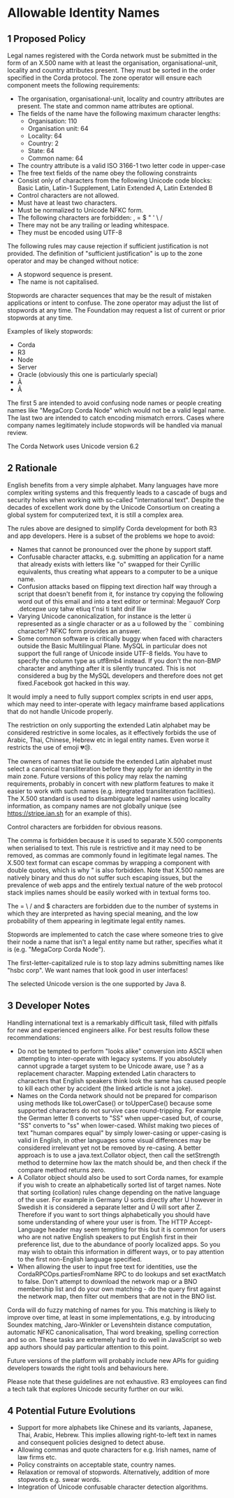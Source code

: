 # Allowable Identity Names

## 1 Proposed Policy

Legal names registered with the Corda network must be submitted in the form of an X.500 name with at least the 
organisation, organisational-unit, locality and country attributes present. They must be sorted in the order specified in the Corda protocol. 
The zone operator will ensure each component meets the following requirements:

* The organisation, organisational-unit, locality and country attributes are present. The state and common name attributes 
are optional.
* The fields of the name have the following maximum character lengths:
    * Organisation: 110
    * Organisation unit: 64
    * Locality: 64
    * Country: 2
    * State: 64
    * Common name: 64
* The country attribute is a valid ISO 3166-1 two letter code in upper-case
* The free text fields of the name obey the following constraints
* Consist only of characters from the following Unicode code blocks: Basic Latin, Latin-1 Supplement, Latin Extended A, 
Latin Extended B
* Control characters are not allowed.
* Must have at least two characters.
* Must be normalized to Unicode NFKC form.
* The following characters are forbidden:  , = $ " ' \ /
* There may not be any trailing or leading whitespace.
* They must be encoded using UTF-8

The following rules may cause rejection if sufficient justification is not provided. The definition of "sufficient 
justification" is up to the zone operator and may be changed without notice:

* A stopword sequence is present.
* The name is not capitalised.

Stopwords are character sequences that may be the result of mistaken applications or intent to confuse. The zone 
operator may adjust the list of stopwords at any time. The Foundation may request a list of current or prior 
stopwords at any time.

Examples of likely stopwords:
* Corda
* R3
* Node
* Server
* Oracle (obviously this one is particularly special)
* Ã
* Â

The first 5 are intended to avoid confusing node names or people creating names like "MegaCorp Corda Node" which would 
not be a valid legal name. The last two are intended to catch encoding mismatch errors. Cases where company names 
legitimately include stopwords will be handled via manual review.

The Corda Network uses Unicode version 6.2

## 2 Rationale

English benefits from a very simple alphabet. Many languages have more complex writing systems and this frequently 
leads to a cascade of bugs and security holes when working with so-called "international text". Despite the decades of 
excellent work done by the Unicode Consortium on creating a global system for computerized text, it is still a complex 
area.

The rules above are designed to simplify Corda development for both R3 and app developers. Here is a subset of the 
problems we hope to avoid:

* Names that cannot be pronounced over the phone by support staff.
* Confusable character attacks, e.g. submitting an application for a name that already exists with letters like "o" 
swapped for their Cyrillic equivalents, thus creating what appears to a computer to be a unique name.
* Confusion attacks based on flipping text direction half way through a script that doesn't benefit from it, for 
instance try copying the following word out of this email and into a text editor or terminal:  Mega‮proC‏
You will find that it isn't quite what you expected.
* Varying Unicode canonicalization, for instance is the letter ü represented as a single character or as a u followed 
by the ¨ combining character? NFKC form provides an answer.
* Some common software is critically buggy when faced with characters outside the Basic Multilingual Plane. MySQL in 
particular does not support the full range of Unicode inside UTF-8 fields. You have to specify the column type as 
utf8mb4 instead. If you don't the non-BMP character and anything after it is silently truncated. This is not considered 
a bug by the MySQL developers and therefore does not get fixed.Facebook got hacked in this way.

It would imply a need to fully support complex scripts in end user apps, which may need to inter-operate with legacy mainframe 
based applications that do not handle Unicode properly.

The restriction on only supporting the extended Latin alphabet may be considered restrictive in some locales, as it 
effectively forbids the use of Arabic, Thai, Chinese, Hebrew etc in legal entity names. Even worse it restricts the use 
of emoji 💔😢.

The owners of names that lie outside the extended Latin alphabet must select a canonical transliteration before they 
apply for an identity in the main zone. Future versions of this policy may relax the naming requirements, probably in 
concert with new platform features to make it easier to work with such names (e.g. integrated transliteration facilities).
The X.500 standard is used to disambiguate legal names using locality information, as company names are not globally 
unique (see https://stripe.ian.sh for an example of this).

Control characters are forbidden for obvious reasons.

The comma is forbidden because it is used to separate X.500 components when serialised to text. This rule is restrictive 
and it may need to be removed, as commas are commonly found in legitimate legal names. The X.500 text format can escape 
commas by wrapping a component with double quotes, which is why " is also forbidden. Note that X.500 names are natively 
binary and thus do not suffer such escaping issues, but the prevalence of web apps and the entirely textual nature of 
the web protocol stack implies names should be easily worked with in textual forms too.

The = \ / and $ characters are forbidden due to the number of systems in which they are interpreted as having special 
meaning, and the low probability of them appearing in legitimate legal entity names.

Stopwords are implemented to catch the case where someone tries to give their node a name that isn't a legal entity name 
but rather, specifies what it is (e.g. "MegaCorp Corda Node"). 

The first-letter-capitalized rule is to stop lazy admins submitting names like "hsbc corp". We want names that look 
good in user interfaces!

The selected Unicode version is the one supported by Java 8.

## 3 Developer Notes

Handling international text is a remarkably difficult task, filled with pitfalls for new and experienced engineers 
alike. For best results follow these recommendations:
* Do not be tempted to perform "looks alike" conversion into ASCII when attempting to inter-operate with legacy systems. If you 
absolutely cannot upgrade a target system to be Unicode aware, use ? as a replacement character. Mapping extended 
Latin characters to characters that English speakers think look the same has caused people to kill each other by 
accident (the linked article is not a joke).
* Names on the Corda network should not be prepared for comparison using methods like toLowerCase() or toUpperCase() 
because some supported characters do not survive case round-tripping. For example the German letter ß converts to "SS" 
when upper-cased but, of course, "SS" converts to "ss" when lower-cased. Whilst making two pieces of text "human compares 
equal" by simply lower-casing or upper-casing is valid in English, in other languages some visual differences may be 
considered irrelevant yet not be removed by re-casing. A better approach is to use a java.text.Collator object, then 
call the setStrength method to determine how lax the match should be, and then check if the compare method returns zero.
* A Collator object should also be used to sort Corda names, for example if you wish to create an alphabetically sorted 
list of target names. Note that sorting (collation) rules change depending on the native language of the user. For 
example in Germany Ü sorts directly after U however in Swedish it is considered a separate letter and Ü will sort after 
Z. Therefore if you want to sort things alphabetically you should have some understanding of where your user is from. 
The HTTP Accept-Language header may seem tempting for this but it is common for users who are not native English 
speakers to put English first in their preference list, due to the abundance of poorly localized apps. So you may wish 
to obtain this information in different ways, or to pay attention to the first non-English language specified.
* When allowing the user to input free text for identities, use the CordaRPCOps.partiesFromName RPC to do lookups and 
set exactMatch to false. Don't attempt to download the network map or a BNO membership list and do your own matching - 
do the query first against the network map, then filter out members that are not in the BNO list. 

Corda will do fuzzy matching of names for you. This matching is likely to improve over time, at least in some 
implementations, e.g. by introducing Soundex matching, Jaro-Winkler or Levenshtein distance computation, automatic NFKC 
canonicalisation, Thai word breaking, spelling correction and so on. These tasks are extremely hard to do well in 
JavaScript so web app authors should pay particular attention to this point.

Future versions of the platform will probably include new APIs for guiding developers towards the right tools and 
behaviours here.

Please note that these guidelines are not exhaustive. R3 employees can find a tech talk that explores Unicode security 
further on our wiki.

## 4 Potential Future Evolutions

* Support for more alphabets like Chinese and its variants, Japanese, Thai, Arabic, Hebrew. This implies allowing 
right-to-left text in names and consequent policies designed to detect abuse.
* Allowing commas and quote characters for e.g. Irish names, name of law firms etc.
* Policy constraints on acceptable state, country names.
* Relaxation or removal of stopwords. Alternatively, addition of more stopwords e.g. swear words.
* Integration of Unicode confusable character detection algorithms.
